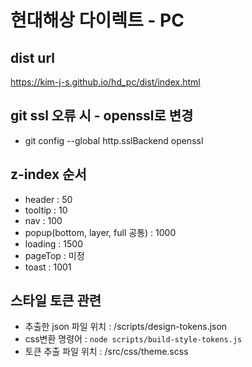 # 현대해상 다이렉트 - PC

## dist url

https://kim-j-s.github.io/hd_pc/dist/index.html

## git ssl 오류 시 - openssl로 변경

- git config --global http.sslBackend openssl

## z-index 순서

- header : 50
- tooltip : 10
- nav : 100
- popup(bottom, layer, full 공통) : 1000
- loading : 1500
- pageTop : 미정
- toast : 1001

## 스타일 토큰 관련

- 추출한 json 파일 위치 : /scripts/design-tokens.json
- css변환 명령어 : `node scripts/build-style-tokens.js`
- 토큰 추출 파일 위치 : /src/css/theme.scss
